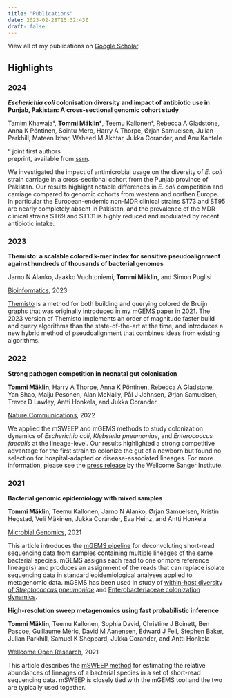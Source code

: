 ```yaml
---
title: "Publications"
date: 2023-02-28T15:32:43Z
draft: false
---
```


View all of my publications on [Google Scholar](https://scholar.google.com/citations?user=snMrAPkAAAAJ&hl=en&oi=ao).

## Highlights
### 2024
**_Escherichia coli_ colonisation diversity and impact of antibiotic use in Punjab, Pakistan: A cross-sectional genomic cohort study**

Tamim Khawaja&#176;, __Tommi M&auml;klin&#176;__, Teemu Kallonen&#176;, Rebecca A Gladstone, Anna K P&ouml;ntinen, Sointu Mero, Harry A Thorpe, &Oslash;rjan Samuelsen, Julian Parkhill, Mateen Izhar, Waheed M Akhtar, Jukka Corander, and Anu Kantele

&#176; joint first authors  
preprint, available from [ssrn](https://papers.ssrn.com/sol3/papers.cfm?abstract_id=4683844).

We investigated the impact of antimicrobial usage on the diversity of _E. coli_ strain carriage in a cross-sectional cohort from the Punjab province of Pakistan. Our results highlight notable differences in _E. coli_ competition and carriage compared to genomic cohorts from western and northen Europe. In particular the European-endemic non-MDR clinical strains ST73 and ST95 are nearly completely absent in Pakistan, and the prevalence of the MDR clinical strains ST69 and ST131 is highly reduced and modulated by recent antibiotic intake.

### 2023
__Themisto: a scalable colored k-mer index for sensitive pseudoalignment against hundreds of thousands of bacterial genomes__

Jarno N Alanko, Jaakko Vuohtoniemi, __Tommi M&auml;klin__, and Simon Puglisi

[Bioinformatics](https://academic.oup.com/bioinformatics/article/39/Supplement_1/i260/7210444), 2023

[Themisto](https://github.com/algbio/themisto) is a method for both building and querying colored de Bruijn graphs that was originally introduced in my [mGEMS paper](https://www.microbiologyresearch.org/content/journal/mgen/10.1099/mgen.0.000691) in 2021. The 2023 version of Themisto implements an order of magnitude faster build and query algorithms than the state-of-the-art at the time, and introduces a new hybrid method of pseudoalignment that combines ideas from existing algorithms.

### 2022
__Strong pathogen competition in neonatal gut colonisation__

__Tommi M&auml;klin__, Harry A Thorpe, Anna K P&ouml;ntinen, Rebecca A Gladstone, Yan Shao, Maiju Pesonen, Alan McNally, P&aring;l J Johnsen, &Oslash;rjan Samuelsen, Trevor D Lawley, Antti Honkela, and Jukka Corander

[Nature Communications](https://www.nature.com/articles/s41467-022-35178-5), 2022

We applied the mSWEEP and mGEMS methods to study colonization dynamics of _Escherichia coli_, _Klebsiella pneumoniae_, and _Enterococcus faecalis_ at the lineage-level. Our results highlighted a strong competitive advantage for the first strain to colonize the gut of a newborn but found no selection for hospital-adapted or disease-associated lineages. For more information, please see the [press release](https://www.sanger.ac.uk/news_item/healthy-newborns-in-the-uk-are-not-colonised-by-multi-drug-resistant-hospital-bacteria/) by the Wellcome Sanger Institute.

### 2021
__Bacterial genomic epidemiology with mixed samples__

__Tommi M&auml;klin__, Teemu Kallonen, Jarno N Alanko, &Oslash;rjan Samuelsen, Kristin Hegstad, Veli M&auml;kinen, Jukka Corander, Eva Heinz, and Antti Honkela

[Microbial Genomics](https://www.microbiologyresearch.org/content/journal/mgen/10.1099/mgen.0.000691), 2021

This article introduces the [mGEMS
pipeline](https://github.com/PROBIC/mGEMS) for deconvoluting
short-read sequencing data from samples containing multiple lineages
of the same bacterial species. mGEMS assigns each read to one or more
reference lineage(s) and produces an assignment of the reads that can
replace isolate sequencing data in standard epidemiological analyses
applied to metagenomic data. mGEMS has been used in study of [within-host diversity of _Streptococcus pneumoniae_](
https://www.nature.com/articles/s41564-022-01238-1) and [Enterobacteriaceae colonization dynamics](https://www.nature.com/articles/s41467-022-35178-5).

__High-resolution sweep metagenomics using fast probabilistic inference__

__Tommi M&auml;klin__, Teemu Kallonen, Sophia David, Christine J Boinett, Ben Pascoe, Guillaume M&eacute;ric, David M Aanensen, Edward J Feil, Stephen Baker, Julian Parkhill, Samuel K Sheppard, Jukka Corander, and Antti Honkela

[Wellcome Open Research](https://wellcomeopenresearch.org/articles/5-14/v2), 2021

This article describes the [mSWEEP
method](https://github.com/PROBIC/mSWEEP) for estimating the relative
abundances of lineages of a bacterial species in a set of short-read
sequencing data. mSWEEP is closely tied with the mGEMS tool and the
two are typically used together.
